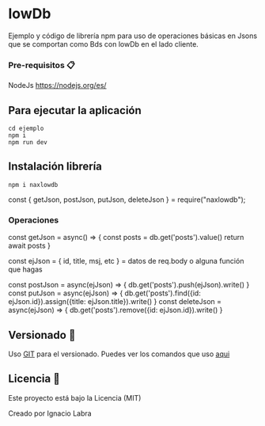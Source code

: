 # lowDb

Ejemplo y código de librería npm para uso de operaciones básicas en Jsons que se comportan como Bds con lowDb en el lado cliente.

### Pre-requisitos 📋
NodeJs https://nodejs.org/es/

## Para ejecutar la aplicación
```
cd ejemplo
npm i
npm run dev
```

## Instalación librería
```
npm i naxlowdb
```

const { getJson, postJson, putJson, deleteJson } = require("naxlowdb");
### Operaciones 

const getJson = async() => {
	const posts = db.get('posts').value()
	return await posts
}

const ejJson = { id, title, msj, etc } = datos de req.body o alguna función que hagas

const postJson = async(ejJson) => {
	db.get('posts').push(ejJson).write()
}
const putJson = async(ejJson) => {
	db.get('posts').find({id: ejJson.id}).assign({title: ejJson.title}).write()
}
const deleteJson = async(ejJson) => {
	db.get('posts').remove({id: ejJson.id}).write()
}

## Versionado 📌

Uso [GIT](https://git-scm.com/) para el versionado.
Puedes ver los comandos que uso [aqui](https://nacholabraweb.000webhostapp.com/docs/Tutoriales.html)

## Licencia 📄

Este proyecto está bajo la Licencia (MIT)

Creado por Ignacio Labra